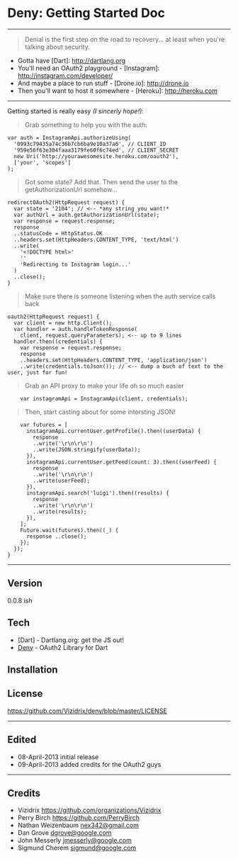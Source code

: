 # Deny: Getting Started Doc

----

> Denial is the first step on the road to recovery... at least when you're talking about security.

  - Gotta have [Dart]: http://dartlang.org
  - You'll need an OAuth2 playground - [Instagram]: http://instagram.com/developer/
  - And maybe a place to run stuff - [Drone.io]: http://drone.io
  - Then you'll want to host it somewhere - [Heroku]: http://heroku.com 

----

Getting started is really easy *(I sincerly hope!)*:

>Grab something to help you with the auth:

    var auth = InstagramApi.authorizeUsing(
      '0993c79435a74c36b7cb6ba9e10a37a6', // CLIENT_ID
      '959e56f63e304faaa3179fe60f6c74ed', // CLIENT_SECRET
      new Uri('http://yourawesomesite.heroku.com/oauth2'),
      ['your', 'scopes']
    );

>Got some state? Add that.  Then send the user to the getAuthorizationUrl somehow...

    redirectOAuth2(HttpRequest request) { 
      var state = '2104'; // <-- *any string you want!*
      var authUrl = auth.getAuthorizationUrl(state);
      var response = request.response;
      response
      ..statusCode = HttpStatus.OK
      ..headers.set(HttpHeaders.CONTENT_TYPE, 'text/html')
      ..write(
        '<!DOCTYPE html>'
        ''
        'Redirecting to Instagram login...'
      )
      ..close();
    }

>Make sure there is someone listening when the auth service calls back

    oauth2(HttpRequest request) {
      var client = new http.Client();
      var handler = auth.handleTokenResponse(
      	client, request.queryParameters); <-- up to 9 lines
      handler.then((credentials) { 
        var response = request.response; 
        response
        ..headers.set(HttpHeaders.CONTENT_TYPE, 'application/json')
        ..write(credentials.toJson()); // <-- dump a buch of text to the user, just for fun!

>Grab an API proxy to make your life oh so much easier

        var instagramApi = InstagramApi(client, credentials);

>Then, start casting about for some intersting JSON!

        var futures = [ 
          instagramApi.currentUser.getProfile().then((userData) {
            response
            ..write('\r\n\r\n')
            ..write(JSON.stringify(userData));
          }),
          instagramApi.currentUser.getFeed(count: 3).then((userFeed) {
            response
            ..write('\r\n\r\n')
            ..write(userFeed);
          }),
          instagramApi.search('luigi').then((results) {
            response
            ..write('\r\n\r\n')
            ..write(results);
          }),
        ];
        Future.wait(futures).then((_) {
          response ..close();
        });
      });
    }

----

Version
----

0.0.8 ish

Tech
----

* [Dart] - Dartlang.org: get the JS out!
* [Deny] - OAuth2 Library for Dart

Installation
----

[Deny]: http://pub.dartlang.org/packages/deny

License
----

https://github.com/Vizidrix/deny/blob/master/LICENSE

----
## Edited
* 08-April-2013 initial release
* 09-April-2013 added credits for the OAuth2 guys

----
## Credits
* Vizidrix <https://github.com/organizations/Vizidrix>
* Perry Birch <https://github.com/PerryBirch>
* Nathan Weizenbaum <nex342@gmail.com>
* Dan Grove <dgrove@google.com>
* John Messerly <jmesserly@google.com>
* Sigmund Cherem <sigmund@google.com>
